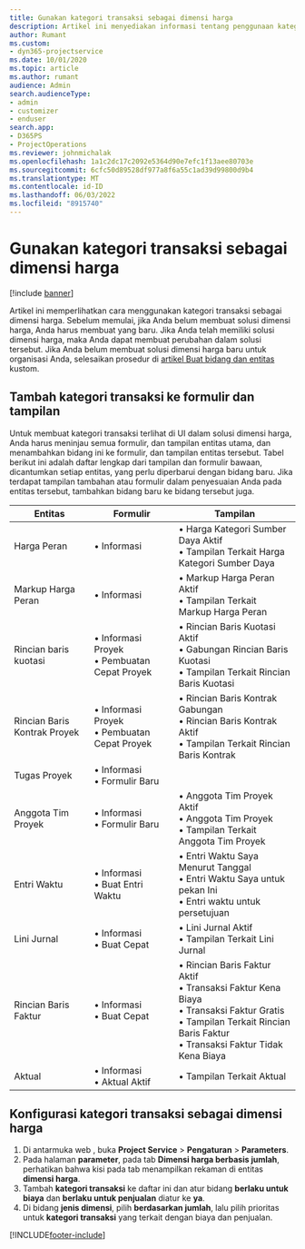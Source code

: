 ```yaml
---
title: Gunakan kategori transaksi sebagai dimensi harga
description: Artikel ini menyediakan informasi tentang penggunaan kategori transaksi sebagai dimensi harga.
author: Rumant
ms.custom:
- dyn365-projectservice
ms.date: 10/01/2020
ms.topic: article
ms.author: rumant
audience: Admin
search.audienceType:
- admin
- customizer
- enduser
search.app:
- D365PS
- ProjectOperations
ms.reviewer: johnmichalak
ms.openlocfilehash: 1a1c2dc17c2092e5364d90e7efc1f13aee80703e
ms.sourcegitcommit: 6cfc50d89528df977a8f6a55c1ad39d99800d9b4
ms.translationtype: MT
ms.contentlocale: id-ID
ms.lasthandoff: 06/03/2022
ms.locfileid: "8915740"
---
```

# <a name="use-transaction-category-as-a-pricing-dimension"></a>Gunakan kategori transaksi sebagai dimensi harga

[!include [banner](../includes/psa-now-project-operations.md)]

Artikel ini memperlihatkan cara menggunakan kategori transaksi sebagai dimensi harga. Sebelum memulai, jika Anda belum membuat solusi dimensi harga, Anda harus membuat yang baru. Jika Anda telah memiliki solusi dimensi harga, maka Anda dapat membuat perubahan dalam solusi tersebut. Jika Anda belum membuat solusi dimensi harga baru untuk organisasi Anda, selesaikan prosedur di [artikel Buat bidang dan entitas](create-custom-fields-entities.md) kustom.

## <a name="add-transaction-category-to-forms-and-views"></a>Tambah kategori transaksi ke formulir dan tampilan
Untuk membuat kategori transaksi terlihat di UI dalam solusi dimensi harga, Anda harus meninjau semua formulir, dan tampilan entitas utama, dan menambahkan bidang ini ke formulir, dan tampilan entitas tersebut.
Tabel berikut ini adalah daftar lengkap dari tampilan dan formulir bawaan, dicantumkan setiap entitas, yang perlu diperbarui dengan bidang baru. Jika terdapat tampilan tambahan atau formulir dalam penyesuaian Anda pada entitas tersebut, tambahkan bidang baru ke bidang tersebut juga.

|  Entitas        | Formulir     |Tampilan        |
| ------------------------------|---------------------------------|----------------------------------|
|  Harga Peran|• Informasi |• Harga Kategori Sumber Daya Aktif<br> • Tampilan Terkait Harga Kategori Sumber Daya|
|  Markup Harga Peran|• Informasi|• Markup Harga Peran Aktif<br>• Tampilan Terkait Markup Harga Peran|
|  Rincian baris kuotasi|• Informasi Proyek<br>• Pembuatan Cepat Proyek|• Rincian Baris Kuotasi Aktif<br>• Gabungan Rincian Baris Kuotasi<br>• Tampilan Terkait Rincian Baris Kuotasi|
|  Rincian Baris Kontrak Proyek|• Informasi Proyek<br>• Pembuatan Cepat Proyek|• Rincian Baris Kontrak Gabungan<br>• Rincian Baris Kontrak Aktif<br>• Tampilan Terkait Rincian Baris Kontrak|
|  Tugas Proyek|• Informasi<br>• Formulir Baru||
|  Anggota Tim Proyek|• Informasi<br>• Formulir Baru|• Anggota Tim Proyek Aktif<br>• Anggota Tim Proyek<br>• Tampilan Terkait Anggota Tim Proyek|
|  Entri Waktu|• Informasi<br>• Buat Entri Waktu|• Entri Waktu Saya Menurut Tanggal<br>• Entri Waktu Saya untuk pekan Ini<br>• Entri waktu untuk persetujuan|
|  Lini Jurnal|• Informasi<br>• Buat Cepat|• Lini Jurnal Aktif<br>• Tampilan Terkait Lini Jurnal|
|  Rincian Baris Faktur|• Informasi<br>• Buat Cepat|• Rincian Baris Faktur Aktif<br>• Transaksi Faktur Kena Biaya<br>• Transaksi Faktur Gratis<br>• Tampilan Terkait Rincian Baris Faktur<br>• Transaksi Faktur Tidak Kena Biaya|
|  Aktual|• Informasi<br>• Aktual Aktif|• Tampilan Terkait Aktual|

## <a name="set-up-transaction-category-as-a-pricing-dimension"></a>Konfigurasi kategori transaksi sebagai dimensi harga

1. Di antarmuka web , buka **Project Service** > **Pengaturan** > **Parameters**. 
2. Pada halaman **parameter**, pada tab **Dimensi harga berbasis jumlah**, perhatikan bahwa kisi pada tab menampilkan rekaman di entitas **dimensi harga**.
3. Tambah **kategori transaksi** ke daftar ini dan atur bidang **berlaku untuk biaya** dan **berlaku untuk penjualan** diatur ke **ya**.
4. Di bidang **jenis dimensi**, pilih **berdasarkan jumlah**, lalu pilih prioritas untuk **kategori transaksi** yang terkait dengan biaya dan penjualan.


[!INCLUDE[footer-include](../includes/footer-banner.md)]
